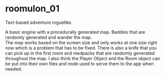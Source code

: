 # roomulon_01
Text-based adventure roguelike.

A basic engine with a procedurally generated map.
Baddies that are randomly generated and wander the map.  
The map works based on the screen size and only works at one size right now which is a problem that has to be fixed.
There is also a knife that you can pick up in the first room and medpacks that are randomly generated throughout the map.
I also think the Player Object and the Room object can be put into their own files and node used to serve them to the app when needed.
